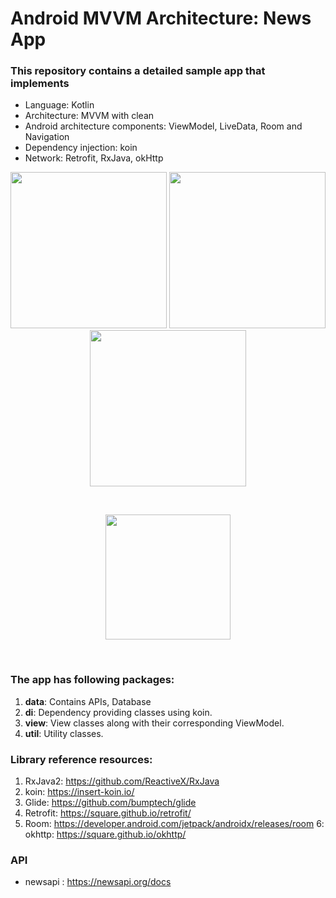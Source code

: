 # Android MVVM Architecture: News App

### This repository contains a detailed sample app that implements
- Language: Kotlin
- Architecture: MVVM with clean
- Android architecture components: ViewModel, LiveData, Room and Navigation
- Dependency injection: koin
- Network: Retrofit, RxJava, okHttp

<p align="center">
  <img src="https://github.com/janith-adhikari/NewsApp/blob/master/img/home.webp?raw=true" width="250">
  <img src="https://github.com/janith-adhikari/NewsApp/blob/master/img/home_scrolled.webp?raw=true" width="250">
  <img src="https://github.com/janith-adhikari/NewsApp/blob/master/img/filter.webp?raw=true" width="250">
</p>
<br>
<p align="center">
  <img src="https://github.com/janith-adhikari/NewsApp/blob/master/img/details.webp" width="200">
</p>
<br>

### The app has following packages:
1. **data**: Contains APIs, Database
2. **di**: Dependency providing classes using koin.
3. **view**: View classes along with their corresponding ViewModel.
4. **util**: Utility classes.

### Library reference resources:
1. RxJava2: https://github.com/ReactiveX/RxJava
2. koin: https://insert-koin.io/
3. Glide: https://github.com/bumptech/glide
4. Retrofit: https://square.github.io/retrofit/
5. Room: https://developer.android.com/jetpack/androidx/releases/room
6: okhttp: https://square.github.io/okhttp/

### API
- newsapi : https://newsapi.org/docs

